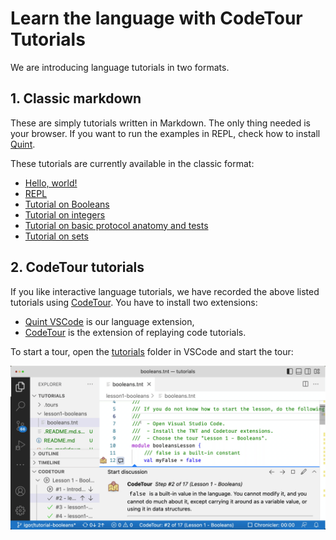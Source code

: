 # Learn the language with CodeTour Tutorials

We are introducing language tutorials in two formats.

## 1. Classic markdown

These are simply tutorials written in Markdown. The only thing needed is your
browser. If you want to run the examples in REPL, check how to install
[Quint][].

These tutorials are currently available in the classic format:

 - [Hello, world!](./lesson0-helloworld/hello.md)
 - [REPL](./repl/repl.md)
 - [Tutorial on Booleans](./lesson1-booleans/booleans.md)
 - [Tutorial on integers](./lesson2-integers/integers.md)
 - [Tutorial on basic protocol anatomy and tests](./lesson3-anatomy/coin.md)
 - [Tutorial on sets](./lesson4-sets/sets.md)

## 2. CodeTour tutorials

If you like interactive language tutorials, we have recorded the above listed
tutorials using [CodeTour][]. You have to install two extensions:

 - [Quint VSCode][] is our language extension,
 - [CodeTour][] is the extension of replaying code tutorials.

To start a tour, open the [tutorials](./) folder in VSCode and start the tour:

![CodeTour Animation](./img/tutorials-1671180664875.gif)

[Quint]: ../quint/README.md
[Quint VSCode]: https://marketplace.visualstudio.com/items?itemName=informal.quint-vscode
[CodeTour]: https://marketplace.visualstudio.com/items?itemName=vsls-contrib.codetour
